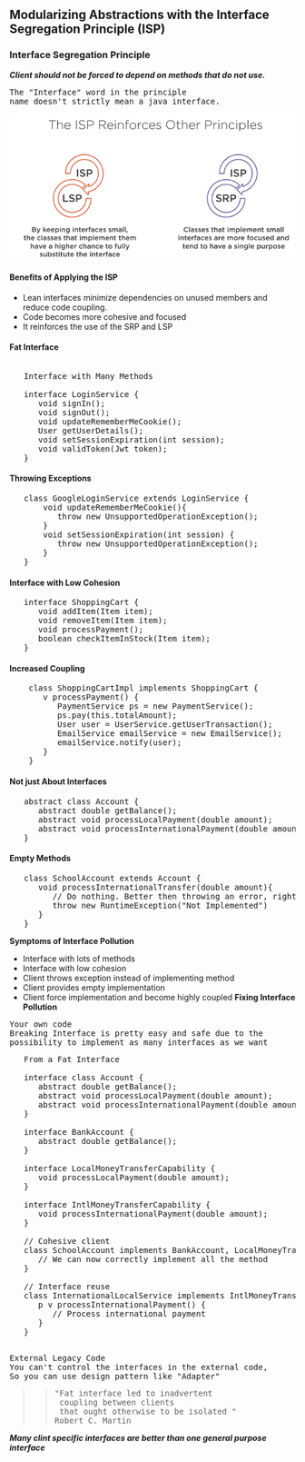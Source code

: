## Modularizing Abstractions with the Interface Segregation Principle (ISP)
### Interface Segregation Principle
***Client should not be forced to depend on methods that do not use.***
<pre>
The "Interface" word in the principle
name doesn't strictly mean a java interface.
</pre>
![](images/isp.png)
#### Benefits of Applying the ISP
* Lean interfaces minimize dependencies on unused members and reduce code coupling.
* Code becomes more cohesive and focused
* It reinforces the use of the SRP and LSP
#### Fat Interface
<pre>
   
   Interface with Many Methods

   interface LoginService {
      void signIn();
      void signOut();
      void updateRememberMeCookie();
      User getUserDetails();
      void setSessionExpiration(int session);
      void validToken(Jwt token);
   }
</pre>
#### Throwing Exceptions
<pre>
   class GoogleLoginService extends LoginService {
       void updateRememberMeCookie(){
          throw new UnsupportedOperationException();
       }
       void setSessionExpiration(int session) {
          throw new UnsupportedOperationException();
       }
   }
</pre>
#### Interface with Low Cohesion
<pre>
   interface ShoppingCart {
      void addItem(Item item);
      void removeItem(Item item);
      void processPayment();
      boolean checkItemInStock(Item item);
   }
</pre>
#### Increased Coupling
<pre>
    class ShoppingCartImpl implements ShoppingCart {
       v processPayment() {
          PaymentService ps = new PaymentService();
          ps.pay(this.totalAmount);
          User user = UserService.getUserTransaction();
          EmailService emailService = new EmailService();
          emailService.notify(user);
       }
    }
</pre>
#### Not just About Interfaces
<pre>
   abstract class Account {
      abstract double getBalance();
      abstract void processLocalPayment(double amount);
      abstract void processInternationalPayment(double amount);
   }
</pre>
#### Empty Methods
<pre>
   class SchoolAccount extends Account {
      void processInternationalTransfer(double amount){ 
         // Do nothing. Better then throwing an error, right?
         throw new RuntimeException("Not Implemented")
      }
   }
</pre>
****Symptoms of Interface Pollution****
* Interface with lots of methods
* Interface with low cohesion
* Client throws exception instead of implementing method
* Client provides empty implementation
* Client force implementation and become highly coupled
****Fixing Interface Pollution****
<pre>
Your own code
Breaking Interface is pretty easy and safe due to the
possibility to implement as many interfaces as we want
</pre>
<pre>
   From a Fat Interface

   interface class Account {
      abstract double getBalance();
      abstract void processLocalPayment(double amount);
      abstract void processInternationalPayment(double amount);
   }

   interface BankAccount {
      abstract double getBalance();
   }

   interface LocalMoneyTransferCapability {
      void processLocalPayment(double amount);
   }
 
   interface IntlMoneyTransferCapability {
      void processInternationalPayment(double amount);
   }

   // Cohesive client
   class SchoolAccount implements BankAccount, LocalMoneyTransferCapability {
      // We can now correctly implement all the method
   }

   // Interface reuse
   class InternationalLocalService implements IntlMoneyTransferCapability {
      p v processInternationalPayment() {
         // Process international payment
      }
   }

</pre>
<pre>
External Legacy Code
You can't control the interfaces in the external code,
So you can use design pattern like "Adapter"
</pre>


>><pre>"Fat interface led to inadvertent <br> coupling between clients <br> that ought otherwise to be isolated "<br>Robert C. Martin</pre>
***Many clint specific interfaces are better than one general purpose interface***
